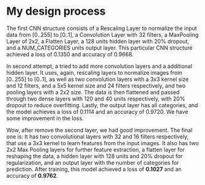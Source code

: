 # My design process

The first CNN structure consists of a Rescaling Layer to normalize the input data from [0..255] to [0..1], a Convolution Layer with 32 filters, a MaxPooling Layer of 2x2, a Flatten Layer, a 128 units hidden layer with 20% dropout, and a NUM_CATEGORIES units output layer. This particular CNN structure achieved a loss of 0.1350 and accuracy of 0.9668.

In second attempt, a tried to add more convolution layers and a additional hidden layer. It uses, again, rescaling layers to normalize images from [0..255] to [0..1], as well as two convolution layers with a 3x3 kernel size and 12 filters, and a 5x5 kernel size and 24 filters respectively, and two pooling layers with a 2x2 size. The data is then flattened and passed through two dense layers with 120 and 40 units respectively, with 20% dropout to reduce overfitting. Lastly, the output layer has all categories, and the model achieves a loss of 0.1114 and an accuracy of 0.9720. We have some improvement in the loss.

Wow, after remove the second layer, we had good improvement. The final one is:
It has two convolutional layers with 32 and 16 filters respectively, that use a 3x3 kernel to learn features from the input images. It also has two 2x2 Max Pooling layers for further feature extraction, a flatten layer for reshaping the data, a hidden layer with 128 units and 20% dropout for regularization, and an output layer with the number of categories for prediction. After training, this model achieved a loss of **0.1027** and an accuracy of **0.9762**.